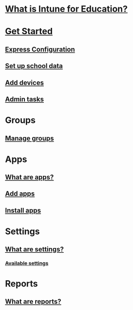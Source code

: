 # [What is Intune for Education?](overview/overview-intune-education.md)

# [Get Started](get-started/get-started.md)
## [Express Configuration](get-started/express-configuration.md)
## [Set up school data](get-started/school-data-service.md)
## [Add devices](get-started/add-devices.md)
## [Admin tasks](get-started/admin-tasks.md)

# Groups
## [Manage groups](groups/groups-intune-education.md)

# Apps
## [What are apps?](apps/apps-intune-education.md)
## [Add apps](apps/add-apps.md)
## [Install apps](apps/install-apps.md)

# Settings
## [What are settings?](settings/settings-intune-education.md)
### [Available settings](settings/settings.md)

# Reports
## [What are reports?](reports/reports-intune-education.md)
